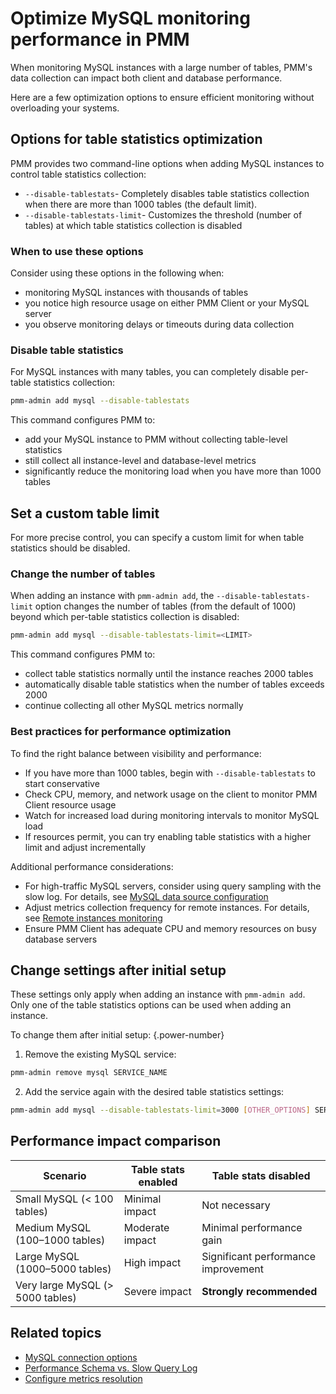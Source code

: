# Optimize MySQL monitoring performance in PMM

When monitoring MySQL instances with a large number of tables, PMM's data collection can impact both client and database performance. 

Here are a few optimization options to ensure efficient monitoring without overloading your systems.

## Options for table statistics optimization

PMM provides two command-line options when adding MySQL instances to control table statistics collection:

- `--disable-tablestats`- Completely disables table statistics collection when there are more than 1000 tables (the default limit).
- `--disable-tablestats-limit`- Customizes the threshold (number of tables) at which table statistics collection is disabled

### When to use these options

Consider using these options in the following when:

-  monitoring MySQL instances with thousands of tables
-  you notice high resource usage on either PMM Client or your MySQL server
-  you observe monitoring delays or timeouts during data collection

### Disable table statistics

For MySQL instances with many tables, you can completely disable per-table statistics collection:
```sh
pmm-admin add mysql --disable-tablestats
```

This command configures PMM to: 

- add your MySQL instance to PMM without collecting table-level statistics
- still collect all instance-level and database-level metrics
- significantly reduce the monitoring load when you have more than 1000 tables

##  Set a custom table limit
For more precise control, you can specify a custom limit for when table statistics should be disabled.

### Change the number of tables

When adding an instance with `pmm-admin add`, the `--disable-tablestats-limit` option changes the number of tables (from the default of 1000) beyond which per-table statistics collection is disabled:

```sh
pmm-admin add mysql --disable-tablestats-limit=<LIMIT>
```

This command configures PMM to: 

- collect table statistics normally until the instance reaches 2000 tables
- automatically disable table statistics when the number of tables exceeds 2000
- continue collecting all other MySQL metrics normally

### Best practices for performance optimization

To find the right balance between visibility and performance:

- If you have more than 1000 tables, begin with `--disable-tablestats` to start conservative
- Check CPU, memory, and network usage on the client to monitor PMM Client resource usage
- Watch for increased load during monitoring intervals to monitor MySQL load
- If resources permit, you can try enabling table statistics with a higher limit and adjust incrementally

Additional performance considerations: 

- For high-traffic MySQL servers, consider using query sampling with the slow log. For details, see  [MySQL data source configuration](../mysql/mysql.md#slow-query-log-configuration)
- Adjust metrics collection frequency for remote instances.  For details, see [Remote instances monitoring](../remote.md#recommended-settings)
- Ensure PMM Client has adequate CPU and memory resources on busy database servers

## Change settings after initial setup

These settings only apply when adding an instance with `pmm-admin add`. Only one of the table statistics options can be used when adding an instance.

To change them after initial setup:
{.power-number}

1. Remove the existing MySQL service:
```sh
pmm-admin remove mysql SERVICE_NAME
```
2. Add the service again with the desired table statistics settings:
```sh
pmm-admin add mysql --disable-tablestats-limit=3000 [OTHER_OPTIONS] SERVICE_NAME
```

## Performance impact comparison

| Scenario                       | Table stats enabled        | Table stats disabled                    |
|-------------------------------|----------------------------|------------------------------------------|
| Small MySQL (< 100 tables)    | Minimal impact             | Not necessary                            |
| Medium MySQL (100–1000 tables)| Moderate impact            | Minimal performance gain                 |
| Large MySQL (1000–5000 tables)| High impact                | Significant performance improvement      |
| Very large MySQL (> 5000 tables)| Severe impact            | **Strongly recommended**                 |

## Related topics

- [MySQL connection options](../mysql/mysql.md)
- [Performance Schema vs. Slow Query Log](../mysql/mysql.md#performance-schema-configuration)
- [Configure metrics resolution](../../../../configure-pmm/metrics_res.md)
